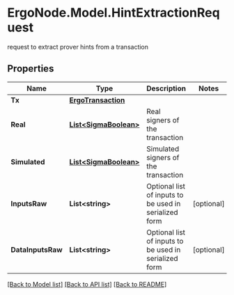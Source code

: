 # ErgoNode.Model.HintExtractionRequest
request to extract prover hints from a transaction

## Properties

Name | Type | Description | Notes
------------ | ------------- | ------------- | -------------
**Tx** | [**ErgoTransaction**](ErgoTransaction.md) |  | 
**Real** | [**List&lt;SigmaBoolean&gt;**](SigmaBoolean.md) | Real signers of the transaction | 
**Simulated** | [**List&lt;SigmaBoolean&gt;**](SigmaBoolean.md) | Simulated signers of the transaction | 
**InputsRaw** | **List&lt;string&gt;** | Optional list of inputs to be used in serialized form | [optional] 
**DataInputsRaw** | **List&lt;string&gt;** | Optional list of inputs to be used in serialized form | [optional] 

[[Back to Model list]](../README.md#documentation-for-models) [[Back to API list]](../README.md#documentation-for-api-endpoints) [[Back to README]](../README.md)

